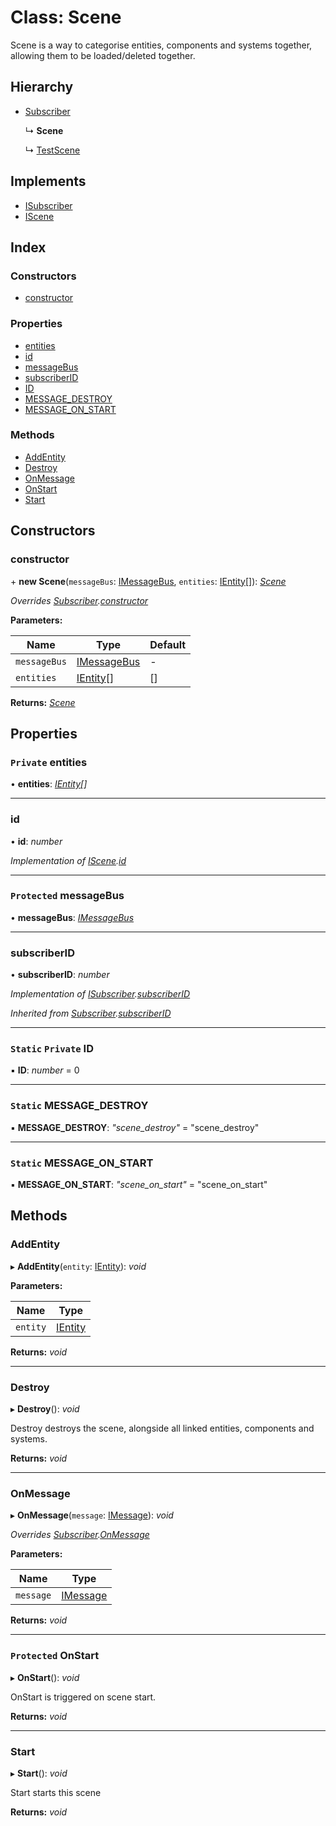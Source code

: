 
# Class: Scene

Scene is a way to categorise entities, components and systems together, allowing them to be loaded/deleted
together.

## Hierarchy

* [Subscriber](_message_subscriber_.subscriber.md)

  ↳ **Scene**

  ↳ [TestScene](_scene_scene_test_.testscene.md)

## Implements

* [ISubscriber](../interfaces/_message_isubscriber_.isubscriber.md)
* [IScene](../interfaces/_scene_iscene_.iscene.md)

## Index

### Constructors

* [constructor](_scene_scene_.scene.md#constructor)

### Properties

* [entities](_scene_scene_.scene.md#private-entities)
* [id](_scene_scene_.scene.md#id)
* [messageBus](_scene_scene_.scene.md#protected-messagebus)
* [subscriberID](_scene_scene_.scene.md#subscriberid)
* [ID](_scene_scene_.scene.md#static-private-id)
* [MESSAGE_DESTROY](_scene_scene_.scene.md#static-message_destroy)
* [MESSAGE_ON_START](_scene_scene_.scene.md#static-message_on_start)

### Methods

* [AddEntity](_scene_scene_.scene.md#addentity)
* [Destroy](_scene_scene_.scene.md#destroy)
* [OnMessage](_scene_scene_.scene.md#onmessage)
* [OnStart](_scene_scene_.scene.md#protected-onstart)
* [Start](_scene_scene_.scene.md#start)

## Constructors

###  constructor

\+ **new Scene**(`messageBus`: [IMessageBus](../interfaces/_message_imessage_bus_.imessagebus.md), `entities`: [IEntity](../interfaces/_entity_ientity_.ientity.md)[]): *[Scene](_scene_scene_.scene.md)*

*Overrides [Subscriber](_message_subscriber_.subscriber.md).[constructor](_message_subscriber_.subscriber.md#constructor)*

**Parameters:**

Name | Type | Default |
------ | ------ | ------ |
`messageBus` | [IMessageBus](../interfaces/_message_imessage_bus_.imessagebus.md) | - |
`entities` | [IEntity](../interfaces/_entity_ientity_.ientity.md)[] | [] |

**Returns:** *[Scene](_scene_scene_.scene.md)*

## Properties

### `Private` entities

• **entities**: *[IEntity](../interfaces/_entity_ientity_.ientity.md)[]*

___

###  id

• **id**: *number*

*Implementation of [IScene](../interfaces/_scene_iscene_.iscene.md).[id](../interfaces/_scene_iscene_.iscene.md#id)*

___

### `Protected` messageBus

• **messageBus**: *[IMessageBus](../interfaces/_message_imessage_bus_.imessagebus.md)*

___

###  subscriberID

• **subscriberID**: *number*

*Implementation of [ISubscriber](../interfaces/_message_isubscriber_.isubscriber.md).[subscriberID](../interfaces/_message_isubscriber_.isubscriber.md#subscriberid)*

*Inherited from [Subscriber](_message_subscriber_.subscriber.md).[subscriberID](_message_subscriber_.subscriber.md#subscriberid)*

___

### `Static` `Private` ID

▪ **ID**: *number* = 0

___

### `Static` MESSAGE_DESTROY

▪ **MESSAGE_DESTROY**: *"scene_destroy"* = "scene_destroy"

___

### `Static` MESSAGE_ON_START

▪ **MESSAGE_ON_START**: *"scene_on_start"* = "scene_on_start"

## Methods

###  AddEntity

▸ **AddEntity**(`entity`: [IEntity](../interfaces/_entity_ientity_.ientity.md)): *void*

**Parameters:**

Name | Type |
------ | ------ |
`entity` | [IEntity](../interfaces/_entity_ientity_.ientity.md) |

**Returns:** *void*

___

###  Destroy

▸ **Destroy**(): *void*

Destroy destroys the scene, alongside all linked entities, components and systems.

**Returns:** *void*

___

###  OnMessage

▸ **OnMessage**(`message`: [IMessage](../interfaces/_message_imessage_.imessage.md)): *void*

*Overrides [Subscriber](_message_subscriber_.subscriber.md).[OnMessage](_message_subscriber_.subscriber.md#abstract-onmessage)*

**Parameters:**

Name | Type |
------ | ------ |
`message` | [IMessage](../interfaces/_message_imessage_.imessage.md) |

**Returns:** *void*

___

### `Protected` OnStart

▸ **OnStart**(): *void*

OnStart is triggered on scene start.

**Returns:** *void*

___

###  Start

▸ **Start**(): *void*

Start starts this scene

**Returns:** *void*
